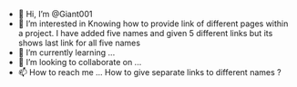 - 👋 Hi, I’m @Giant001
- 👀 I’m interested in Knowing how to provide link of different pages within a project. I have added five names and given 5 different links but its shows last link for all five names
- 🌱 I’m currently learning ...
- 💞️ I’m looking to collaborate on ...
- 📫 How to reach me ...
How to give separate links to different names ? 
<!---
Giant001/Giant001 is a ✨ special ✨ repository because its `README.md` (this file) appears on your GitHub profile.
You can click the Preview link to take a look at your changes.
--->
